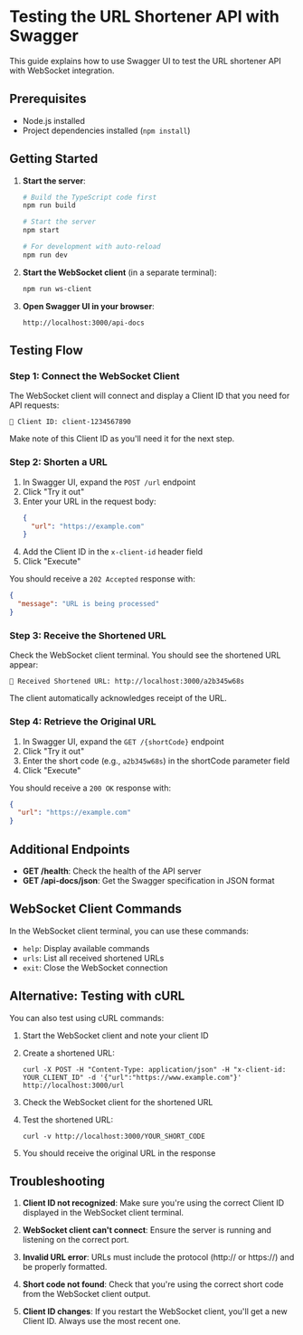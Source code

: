 # Testing the URL Shortener API with Swagger

This guide explains how to use Swagger UI to test the URL shortener API with WebSocket integration.

## Prerequisites

- Node.js installed
- Project dependencies installed (`npm install`)

## Getting Started

1. **Start the server**:

   ```bash
   # Build the TypeScript code first
   npm run build

   # Start the server
   npm start

   # For development with auto-reload
   npm run dev
   ```

2. **Start the WebSocket client** (in a separate terminal):

   ```bash
   npm run ws-client
   ```

3. **Open Swagger UI in your browser**:
   ```
   http://localhost:3000/api-docs
   ```

## Testing Flow

### Step 1: Connect the WebSocket Client

The WebSocket client will connect and display a Client ID that you need for API requests:

```
🔑 Client ID: client-1234567890
```

Make note of this Client ID as you'll need it for the next step.

### Step 2: Shorten a URL

1. In Swagger UI, expand the `POST /url` endpoint
2. Click "Try it out"
3. Enter your URL in the request body:
   ```json
   {
     "url": "https://example.com"
   }
   ```
4. Add the Client ID in the `x-client-id` header field
5. Click "Execute"

You should receive a `202 Accepted` response with:

```json
{
  "message": "URL is being processed"
}
```

### Step 3: Receive the Shortened URL

Check the WebSocket client terminal. You should see the shortened URL appear:

```
🔗 Received Shortened URL: http://localhost:3000/a2b345w68s
```

The client automatically acknowledges receipt of the URL.

### Step 4: Retrieve the Original URL

1. In Swagger UI, expand the `GET /{shortCode}` endpoint
2. Click "Try it out"
3. Enter the short code (e.g., `a2b345w68s`) in the shortCode parameter field
4. Click "Execute"

You should receive a `200 OK` response with:

```json
{
  "url": "https://example.com"
}
```

## Additional Endpoints

- **GET /health**: Check the health of the API server
- **GET /api-docs/json**: Get the Swagger specification in JSON format

## WebSocket Client Commands

In the WebSocket client terminal, you can use these commands:

- `help`: Display available commands
- `urls`: List all received shortened URLs
- `exit`: Close the WebSocket connection

## Alternative: Testing with cURL

You can also test using cURL commands:

1. Start the WebSocket client and note your client ID

2. Create a shortened URL:

   ```
   curl -X POST -H "Content-Type: application/json" -H "x-client-id: YOUR_CLIENT_ID" -d '{"url":"https://www.example.com"}' http://localhost:3000/url
   ```

3. Check the WebSocket client for the shortened URL

4. Test the shortened URL:
   ```
   curl -v http://localhost:3000/YOUR_SHORT_CODE
   ```
5. You should receive the original URL in the response

## Troubleshooting

1. **Client ID not recognized**:
   Make sure you're using the correct Client ID displayed in the WebSocket client terminal.

2. **WebSocket client can't connect**:
   Ensure the server is running and listening on the correct port.

3. **Invalid URL error**:
   URLs must include the protocol (http:// or https://) and be properly formatted.

4. **Short code not found**:
   Check that you're using the correct short code from the WebSocket client output.

5. **Client ID changes**:
   If you restart the WebSocket client, you'll get a new Client ID. Always use the most recent one.
